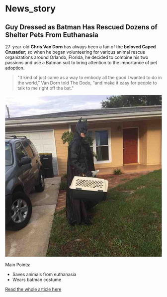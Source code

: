 # News_story


## Guy Dressed as Batman Has Rescued Dozens of Shelter Pets From Euthanasia

27-year-old **Chris Van Dorn** has always been a fan of the __beloved Caped Crusader__; so when he began volunteering for various animal rescue organizations around Orlando, Florida, he decided to combine his two passions and use a Batman suit to bring attention to the importance of pet adoption.

> "It kind of just came as a way to embody all the good I wanted to do in the world,” Van Dorn told The Dodo, “and make it easy for people to talk to me right off the bat."

![Image]( batman_puppies.jpg "batman")

Main Points: 

* Saves animals from euthanasia 
* Wears batman costume 

[Read the whole article here](https://www.goodnewsnetwork.org/guy-dressed-as-batman-rescues-shelter-pets-from-euthanasia/)
